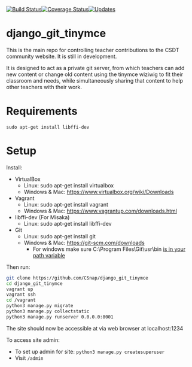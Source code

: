 [![Build Status](https://travis-ci.org/CSDTs/django_git_tinymce.svg?branch=master)](https://travis-ci.org/CSnap/django_git_tinymce)[![Coverage Status](https://coveralls.io/repos/github/CSDTs/django_git_tinymce/badge.svg?branch=master)](https://coveralls.io/github/CSDTs/django_git_tinymce?branch=master)[![Updates](https://pyup.io/repos/github/CSDTs/django_git_tinymce/shield.svg)](https://pyup.io/repos/github/CSDTs/django_git_tinymce/)

# django_git_tinymce
This is the main repo for controlling teacher contributions to the CSDT community website. It is still in development.

It is designed to act as a private git server, from which teachers can add new content or change old content using the tinymce wiziwig to fit their classroom and needs, while simultaneously sharing that content to help other teachers with their work.

# Requirements
```
sudo apt-get install libffi-dev
```

# Setup

Install:
* VirtualBox
  * Linux: sudo apt-get install virtualbox
  * Windows & Mac: https://www.virtualbox.org/wiki/Downloads
* Vagrant
  * Linux: sudo apt-get install vagrant
  * Windows & Mac: https://www.vagrantup.com/downloads.html
* libffi-dev (For Misaka)
  * Linux: sudo apt-get install libffi-dev
* Git
  * Linux: sudo apt-get install git
  * Windows & Mac: https://git-scm.com/downloads
    * For windows make sure C:\Program Files\Git\usr\bin [is in your path variable](http://www.computerhope.com/issues/ch000549.htm)


Then run:
```bash
git clone https://github.com/CSnap/django_git_tinymce
cd django_git_tinymce
vagrant up
vagrant ssh
cd /vagrant
python3 manage.py migrate
python3 manage.py collectstatic
python3 manage.py runserver 0.0.0.0:8001
```

The site should now be accessible at via web browser at localhost:1234

To access site admin:

- To set up admin for site: ```python3 manage.py createsuperuser```
- Visit ```/admin```

